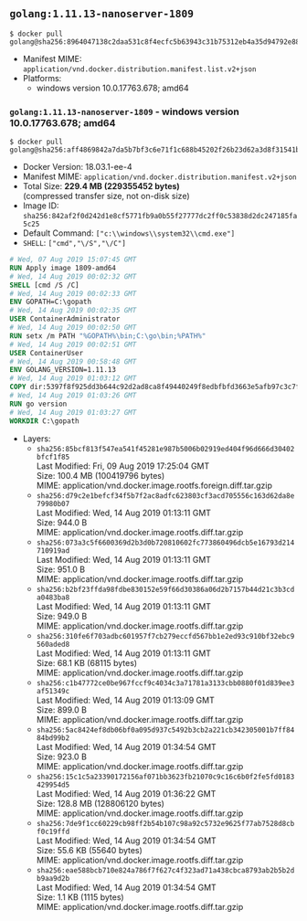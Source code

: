 ## `golang:1.11.13-nanoserver-1809`

```console
$ docker pull golang@sha256:8964047138c2daa531c8f4ecfc5b63943c31b75312eb4a35d94792e88aa90146
```

-	Manifest MIME: `application/vnd.docker.distribution.manifest.list.v2+json`
-	Platforms:
	-	windows version 10.0.17763.678; amd64

### `golang:1.11.13-nanoserver-1809` - windows version 10.0.17763.678; amd64

```console
$ docker pull golang@sha256:aff4869842a7da5b7bf3c6e71f1c688b45202f26b23d62a3d8f31541bb413ba7
```

-	Docker Version: 18.03.1-ee-4
-	Manifest MIME: `application/vnd.docker.distribution.manifest.v2+json`
-	Total Size: **229.4 MB (229355452 bytes)**  
	(compressed transfer size, not on-disk size)
-	Image ID: `sha256:842af2f0d242d1e8cf5771fb9a0b55f27777dc2ff0c53838d2dc247185fa5c25`
-	Default Command: `["c:\\windows\\system32\\cmd.exe"]`
-	`SHELL`: `["cmd","\/S","\/C"]`

```dockerfile
# Wed, 07 Aug 2019 15:07:45 GMT
RUN Apply image 1809-amd64
# Wed, 14 Aug 2019 00:02:32 GMT
SHELL [cmd /S /C]
# Wed, 14 Aug 2019 00:02:33 GMT
ENV GOPATH=C:\gopath
# Wed, 14 Aug 2019 00:02:35 GMT
USER ContainerAdministrator
# Wed, 14 Aug 2019 00:02:50 GMT
RUN setx /m PATH "%GOPATH%\bin;C:\go\bin;%PATH%"
# Wed, 14 Aug 2019 00:02:51 GMT
USER ContainerUser
# Wed, 14 Aug 2019 00:58:48 GMT
ENV GOLANG_VERSION=1.11.13
# Wed, 14 Aug 2019 01:03:12 GMT
COPY dir:5397f8f925dd3b644c92d2ad8ca8f49440249f8edbfbfd3663e5afb97c3c7f92 in C:\go 
# Wed, 14 Aug 2019 01:03:26 GMT
RUN go version
# Wed, 14 Aug 2019 01:03:27 GMT
WORKDIR C:\gopath
```

-	Layers:
	-	`sha256:85bcf813f547ea541f45281e987b5006b02919ed404f96d666d30402bfcf1f85`  
		Last Modified: Fri, 09 Aug 2019 17:25:04 GMT  
		Size: 100.4 MB (100419796 bytes)  
		MIME: application/vnd.docker.image.rootfs.foreign.diff.tar.gzip
	-	`sha256:d79c2e1befcf34f5b7f2ac8adfc623803cf3acd705556c163d62da8e79980b07`  
		Last Modified: Wed, 14 Aug 2019 01:13:11 GMT  
		Size: 944.0 B  
		MIME: application/vnd.docker.image.rootfs.diff.tar.gzip
	-	`sha256:073a3c5f6600369d2b3d0b720810602fc773860496dcb5e16793d214710919ad`  
		Last Modified: Wed, 14 Aug 2019 01:13:11 GMT  
		Size: 951.0 B  
		MIME: application/vnd.docker.image.rootfs.diff.tar.gzip
	-	`sha256:b2bf23ffda98fdbe830152e59f66d30386a06d2b7157b44d21c3b3cda0483ba8`  
		Last Modified: Wed, 14 Aug 2019 01:13:11 GMT  
		Size: 949.0 B  
		MIME: application/vnd.docker.image.rootfs.diff.tar.gzip
	-	`sha256:310fe6f703adbc601957f7cb279eccfd567bb1e2ed93c910bf32ebc9560aded8`  
		Last Modified: Wed, 14 Aug 2019 01:13:11 GMT  
		Size: 68.1 KB (68115 bytes)  
		MIME: application/vnd.docker.image.rootfs.diff.tar.gzip
	-	`sha256:c1b47772ce0be967fccf9c4034c3a71781a3133cbb0880f01d839ee3af51349c`  
		Last Modified: Wed, 14 Aug 2019 01:13:09 GMT  
		Size: 899.0 B  
		MIME: application/vnd.docker.image.rootfs.diff.tar.gzip
	-	`sha256:5ac8424ef8db06bf0a095d937c5492b3cb2a221cb342305001b7ff8484bd99b2`  
		Last Modified: Wed, 14 Aug 2019 01:34:54 GMT  
		Size: 923.0 B  
		MIME: application/vnd.docker.image.rootfs.diff.tar.gzip
	-	`sha256:15c1c5a23390172156af071bb3623fb21070c9c16c6b0f2fe5fd0183429954d5`  
		Last Modified: Wed, 14 Aug 2019 01:36:22 GMT  
		Size: 128.8 MB (128806120 bytes)  
		MIME: application/vnd.docker.image.rootfs.diff.tar.gzip
	-	`sha256:7de9f1cc60229cb98ff2b54b107c98a92c5732e9625f77ab7528d8cbf0c19ffd`  
		Last Modified: Wed, 14 Aug 2019 01:34:54 GMT  
		Size: 55.6 KB (55640 bytes)  
		MIME: application/vnd.docker.image.rootfs.diff.tar.gzip
	-	`sha256:eae588bcb710e824a786f7f627c4f323ad71a438cbca8793ab2b5b2db9aa9d2b`  
		Last Modified: Wed, 14 Aug 2019 01:34:54 GMT  
		Size: 1.1 KB (1115 bytes)  
		MIME: application/vnd.docker.image.rootfs.diff.tar.gzip
